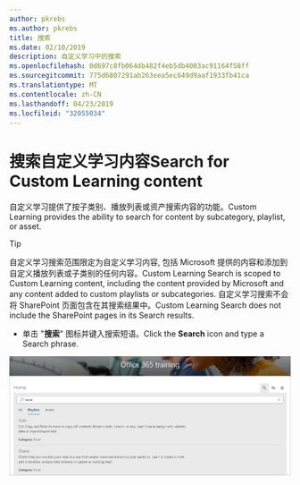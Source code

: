 ```yaml
---
author: pkrebs
ms.author: pkrebs
title: 搜索
ms.date: 02/10/2019
description: 自定义学习中的搜索
ms.openlocfilehash: 0d697c8fb064db482f4eb5db4003ac91164f58ff
ms.sourcegitcommit: 775d6807291ab263eea5ec649d9aaf1933fb41ca
ms.translationtype: MT
ms.contentlocale: zh-CN
ms.lasthandoff: 04/23/2019
ms.locfileid: "32055034"
---
```

# <a name="search-for-custom-learning-content"></a><span data-ttu-id="39fe0-103">搜索自定义学习内容</span><span class="sxs-lookup"><span data-stu-id="39fe0-103">Search for Custom Learning content</span></span>

<span data-ttu-id="39fe0-104">自定义学习提供了按子类别、播放列表或资产搜索内容的功能。</span><span class="sxs-lookup"><span data-stu-id="39fe0-104">Custom Learning provides the ability to search for content by subcategory, playlist, or asset.</span></span> 

> [!TIP]
> <span data-ttu-id="39fe0-105">自定义学习搜索范围限定为自定义学习内容, 包括 Microsoft 提供的内容和添加到自定义播放列表或子类别的任何内容。</span><span class="sxs-lookup"><span data-stu-id="39fe0-105">Custom Learning Search is scoped to Custom Learning content, including the content provided by Microsoft  and any content added to custom playlists or subcategories.</span></span> <span data-ttu-id="39fe0-106">自定义学习搜索不会将 SharePoint 页面包含在其搜索结果中。</span><span class="sxs-lookup"><span data-stu-id="39fe0-106">Custom Learning Search does not include the SharePoint pages in its Search results.</span></span>     

- <span data-ttu-id="39fe0-107">单击 "**搜索**" 图标并键入搜索短语。</span><span class="sxs-lookup"><span data-stu-id="39fe0-107">Click the **Search** icon and type a Search phrase.</span></span> 

![cg-search](media/cg-search.png)

